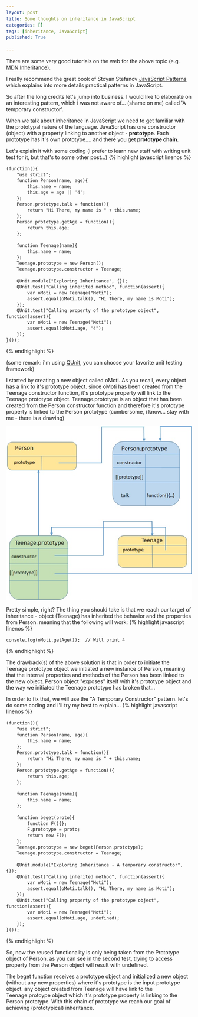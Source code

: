 ```yaml
---
layout: post
title: Some thoughts on inheritance in JavaScript
categories: []
tags: [inheritance, JavaScript]
published: True

---
```


There are some very good tutorials on the web for the above topic (e.g. [MDN Inheritance](https://developer.mozilla.org/en-US/docs/Web/JavaScript/Inheritance_and_the_prototype_chain)).

I really recommend the great book of Stoyan Stefanov [JavaScript Patterns](http://shop.oreilly.com/product/9780596806767.do) which explains into more details practical patterns in JavaScript.

So after the long credits let's jump into business. I would like to elaborate on an interesting pattern, which i was not aware of... (shame on me) called 'A temporary constructor'.

When we talk about inheritance in JavaScript we need to get familiar with the prototypal nature of the language. JavaScript has one constructor (object) with a property linking to another object - **prototype**. Each prototype has it's own prototype.... and there you get **prototype chain**.

Let's explain it with some coding (i prefer to learn new staff with writing unit test for it, but that's to some other post...)
{% highlight javascript linenos %}

    (function(){
	    "use strict";
	    function Person(name, age){
		    this.name = name;
		    this.age = age || '4';
	    };
	    Person.prototype.talk = function(){
		    return "Hi There, my name is " + this.name;
	    };
	    Person.prototype.getAge = function(){
		    return this.age;
	    };
	    
	    function Teenage(name){
		    this.name = name;		    		   
	    };
	    Teenage.prototype = new Person();
	    Teenage.prototype.constructor = Teenage;
	    
		QUnit.module("Exploring Inheritance", {});
		QUnit.test("Calling inherited method", function(assert){
			var oMoti = new Teenage("Moti");
			assert.equal(oMoti.talk(), "Hi There, my name is Moti");
		});
		QUnit.test("Calling property of the prototype object", function(assert){
			var oMoti = new Teenage("Moti");
			assert.equal(oMoti.age, "4");	
		});
	}());
{% endhighlight %}

(some remark: i'm using [QUnit](https://qunitjs.com/), you can choose your favorite unit testing framework)

I started by creating a new object called oMoti. As you recall, every object has a link to it's prototype object. since oMoti has been created from the Teenage constructor function, it's prototype property will link to the Teenage.prototype object.
Teenage.prototype is an object that has been created from the Person constructor function and therefore it's prototype property is linked to the  Person prototype (cumbersome, i know... stay with me - there is a drawing)

 ![enter image description here](../images/posts/om.jpg)

Pretty simple, right? 
The thing you should take is that we reach our target of inheritance - object (Teenage) has inherited the behavior and the properties from Person. meaning that the following will work:
{% highlight javascript linenos %}

    console.log(oMoti.getAge());  // Will print 4
{% endhighlight %}

The drawback(s) of the above solution is that in order to initiate the Teenage prototype object we initiated a new instance of Person, meaning that the internal properties and methods of the Person has been linked to the new object.
Person object "exposes" itself with it's prototype object and the way we initiated the Teenage.prototype has broken that...

In order to fix that, we will use the "A Temporary Constructor" pattern. let's do some coding and i'll try my best to explain...
{% highlight javascript linenos %}

    (function(){
	    "use strict";
	    function Person(name, age){
		    this.name = name;
	    };
	    Person.prototype.talk = function(){
		    return "Hi There, my name is " + this.name;
	    };
	    Person.prototype.getAge = function(){
		    return this.age;
	    };
	    
	    function Teenage(name){
		    this.name = name;		    		   
	    };

	    function beget(proto){
	    	function F(){};
	    	F.prototype = proto;
	    	return new F();
	    };
	    Teenage.prototype = new beget(Person.prototype);
	    Teenage.prototype.constructor = Teenage;
	    
		QUnit.module("Exploring Inheritance - A temporary constructor", {});
		QUnit.test("Calling inherited method", function(assert){
			var oMoti = new Teenage("Moti");
			assert.equal(oMoti.talk(), "Hi There, my name is Moti");
		});
		QUnit.test("Calling property of the prototype object", function(assert){
			var oMoti = new Teenage("Moti");
			assert.equal(oMoti.age, undefined);	
		});
	}());
{% endhighlight %}

So, now the reused functionality is only being taken from the Prototype object of Person. as you can see in the second test, trying to access property from the Person object will result with undefined.

The beget function receives a prototype object and initialized a new object (without any new properties) where it's prototype is the input prototype object. any object created from Teenage will have link to the Teenage.protoype object which it's prototype property is linking to the Person prototype. With this chain of prototype we reach our goal of achieving (prototypical) inheritance.  
